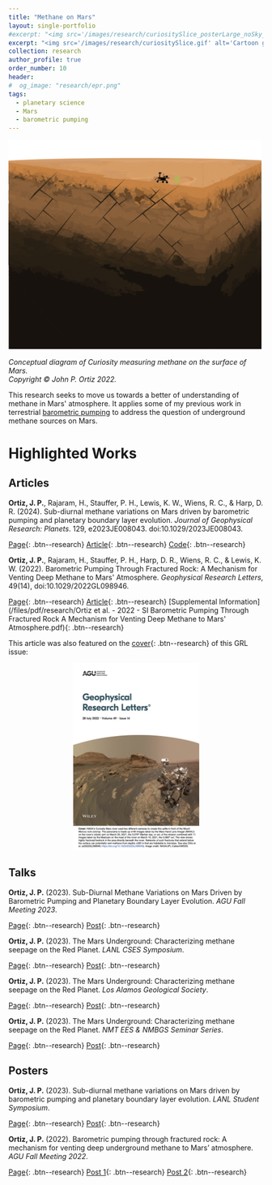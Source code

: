 ```yaml
---
title: "Methane on Mars"
layout: single-portfolio
#excerpt: "<img src='/images/research/curiositySlice_posterLarge_noSky_wFractures-01.png' alt='Cartoon of Curiosity measuring methane on the surface of Mars'>"
excerpt: "<img src='/images/research/curiositySlice.gif' alt='Cartoon gif of Curiosity measuring methane on the surface of Mars'>"
collection: research
author_profile: true
order_number: 10
header: 
#  og_image: "research/epr.png"
tags:
  - planetary science
  - Mars
  - barometric pumping
---
```


<!-- <div style="text-align: center;"> -->
<!-- <img src='/images/research/curiositySlice_posterLarge_noSky_wFractures-01.png'  -->
<!-- width='500px'> -->
<!-- </div> -->
<!-- *Cartoon schematic of Curiosity measuring methane on the surface of Mars.* -->

<!-- <img src='/images/research/curiositySlice_posterLarge_noSky_wFractures-01.png'  -->
<img src='/images/research/curiositySlice.gif' 
width='500px'>

*Conceptual diagram of Curiosity measuring methane on the surface of Mars.<br>
Copyright &copy; John P. Ortiz 2022.*


This research seeks to move us towards a better of understanding of methane in
Mars' atmosphere. It applies some of my previous work in terrestrial
[barometric pumping](/research/baro-pumping/) to address the question of
underground methane sources on Mars. 

# Highlighted Works

## Articles

<b>Ortiz, J. P.</b>, Rajaram, H., Stauffer, P. H., Lewis, K. W., Wiens, R. C., &
Harp, D. R. (2024). Sub-diurnal methane variations on Mars driven by
barometric pumping and planetary boundary layer evolution.  <i>Journal of
Geophysical Research: Planets</i>. 129, e2023JE008043. doi:10.1029/2023JE008043.

[Page](/publication/2024-mars-jgr){: .btn--research} [Article](https://agupubs.onlinelibrary.wiley.com/doi/epdf/10.1029/2023JE008043){: .btn--research} [Code](https://doi.org/10.5281/zenodo.10455952){: .btn--research} 
<!-- [Supplemental Information](/files/pdf/research/Ortiz et al. - 2022 - SI Barometric Pumping Through Fractured Rock A Mechanism for Venting Deep Methane to Mars' Atmosphere.pdf){: .btn--research}  -->


<b>Ortiz, J. P.</b>, Rajaram, H., Stauffer, P. H., Harp, D. R., Wiens, R. C., &
Lewis, K. W. (2022). Barometric Pumping Through Fractured Rock: A Mechanism for
Venting Deep Methane to Mars' Atmosphere. <i>Geophysical Research Letters</i>,
49(14), doi:10.1029/2022GL098946.

<!-- > There are many regions that meet the necessary conditions for sovereign governance in the world, but few secessionist conflicts.  -->

[Page](/publication/2022-mars-baro-grl){: .btn--research} [Article](https://agupubs.onlinelibrary.wiley.com/doi/10.1029/2022GL098946){: .btn--research}  [Supplemental Information](/files/pdf/research/Ortiz et al. - 2022 - SI Barometric Pumping Through Fractured Rock A Mechanism for Venting Deep Methane to Mars' Atmosphere.pdf){: .btn--research} 

This article was also featured on the [cover](https://agupubs.onlinelibrary.wiley.com/doi/epdf/10.1002/grl.62460){: .btn--research} of this GRL issue:

<div style="text-align: center;">
<img src='/images/research/GRLCover.jpg'
width='250px'>
</div>

<!-- [Preprint](/files/pdf/research/Turning the Lights on.pdf){: .btn--research} [Replication Archive](https://journals.sagepub.com/doi/suppl/10.1177/07388942211015242){: .btn--research} [GitHub Repo](https://github.com/jayrobwilliams/conflict-preemption){: .btn--research} -->

<!-- ## Manuscript in preparation -->
<!--  -->
<!-- Rob Williams. "Keeping a Lid on it: How Government efforts to Prevent Secession Attempts can Fail." Presented at the International Studies Association Annual Convention, Toronto, ON, March 2019. -->
>

## Talks

<b>Ortiz, J. P.</b> (2023). Sub-Diurnal Methane Variations on Mars Driven by Barometric Pumping and Planetary Boundary Layer Evolution. <i>AGU Fall Meeting 2023</i>.

[Page](/talks/2023-marsJGR-agu/){: .btn--research}
[Post](/posts/2023/12/aguConference-talk){: .btn--research}

<b>Ortiz, J. P.</b> (2023). The Mars Underground: Characterizing methane seepage on the Red Planet. <i>LANL CSES Symposium</i>.

[Page](/talks/2023-csesSymposium-mars/){: .btn--research}
[Post](/posts/2023/8/csesSymposium-talk/){: .btn--research}


<b>Ortiz, J. P.</b> (2023). The Mars Underground: Characterizing methane seepage on the Red Planet. <i>Los Alamos Geological Society</i>.

[Page](/talks/2023-marsUnderground-lags){: .btn--research}
[Post](/posts/2023/4/lagsMeeting/){: .btn--research}

<b>Ortiz, J. P.</b> (2023). The Mars Underground: Characterizing methane seepage on the Red Planet. <i>NMT EES & NMBGS Seminar Series</i>.

[Page](/talks/2023-marsUnderground-NMT){: .btn--research}
[Post](/posts/2023/4/nmtBureauSeminar/){: .btn--research}

## Posters

<b>Ortiz, J. P.</b> (2023). Sub-diurnal methane variations on Mars driven by barometric pumping and planetary boundary layer evolution. <i>LANL Student Symposium</i>.

[Page](/talks/2023-studentSymposium-poster){: .btn--research}
[Post](/posts/2023/8/studentSymposium/){: .btn--research}

<b>Ortiz, J. P.</b> (2022). Barometric pumping through fractured rock: A mechanism for venting deep underground methane to Mars’ atmosphere. <i>AGU Fall Meeting 2022</i>. 

[Page](/talks/2022-baroPumpingMars-agu){: .btn--research}
[Post 1](/posts/2022/12/aguFallMeeting/){: .btn--research}
[Post 2](/posts/2022/12/aguRecap/){: .btn--research}

